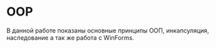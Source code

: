 # OOP
В данной работе показаны основные принципы ООП, инкапсуляция, наследование а так же работа с WinForms.
